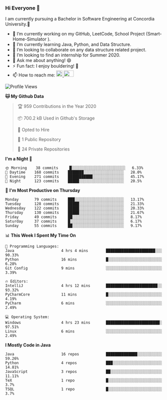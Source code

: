 ### Hi Everyone 👋
I am currently pursuing a Bachelor in Software Engineering at Concordia University.🏫

- 🔭 I’m currently working on my GitHub, LeetCode, School Project (Smart-Home-Simulator ).
- 🌱 I’m currently learning Java, Python, and Data Structure.
- 👯 I’m looking to collaborate on any data structure related project.
- 🤔 I’m looking to find an internship for Summer 2020.
- 💬 Ask me about anything! 😄
- ⚡ Fun fact: I enjoy bouldering! 🧗‍
- 📫 How to reach me: <a href="https://www.linkedin.com/in/siu-tong-ye/" target="_blank"> <img width="20px" width="32" src="https://cdn.jsdelivr.net/npm/simple-icons@v3/icons/linkedin.svg" /> </a> <a href="mailto:SiuTongYe@gmail.com" target="_blank"> <img height="20" width="32" src="https://cdn.jsdelivr.net/npm/simple-icons@v3/icons/gmail.svg" /> </a>

<!--START_SECTION:waka-->
![Profile Views](http://img.shields.io/badge/Profile%20Views-3-blue)

**🐱 My Github Data** 

> 🏆 959 Contributions in the Year 2020
 > 
> 📦 700.2 kB Used in Github's Storage 
 > 
> 💼 Opted to Hire
 > 
> 📜 1 Public Repository 
 > 
> 🔑 24 Private Repositories  
 > 
**I'm a Night 🦉** 

```text
🌞 Morning    38 commits     █░░░░░░░░░░░░░░░░░░░░░░░░   6.33% 
🌆 Daytime    168 commits    ███████░░░░░░░░░░░░░░░░░░   28.0% 
🌃 Evening    271 commits    ███████████░░░░░░░░░░░░░░   45.17% 
🌙 Night      123 commits    █████░░░░░░░░░░░░░░░░░░░░   20.5%

```
📅 **I'm Most Productive on Thursday** 

```text
Monday       79 commits     ███░░░░░░░░░░░░░░░░░░░░░░   13.17% 
Tuesday      128 commits    █████░░░░░░░░░░░░░░░░░░░░   21.33% 
Wednesday    122 commits    █████░░░░░░░░░░░░░░░░░░░░   20.33% 
Thursday     130 commits    █████░░░░░░░░░░░░░░░░░░░░   21.67% 
Friday       49 commits     ██░░░░░░░░░░░░░░░░░░░░░░░   8.17% 
Saturday     37 commits     █░░░░░░░░░░░░░░░░░░░░░░░░   6.17% 
Sunday       55 commits     ██░░░░░░░░░░░░░░░░░░░░░░░   9.17%

```


📊 **This Week I Spent My Time On** 

```text
💬 Programming Languages: 
Java                     4 hrs 4 mins        ██████████████████████░░░   90.33% 
Python                   16 mins             █░░░░░░░░░░░░░░░░░░░░░░░░   6.28% 
Git Config               9 mins              ░░░░░░░░░░░░░░░░░░░░░░░░░   3.39%

🔥 Editors: 
IntelliJ                 4 hrs 12 mins       ███████████████████████░░   93.32% 
PyCharmCore              11 mins             █░░░░░░░░░░░░░░░░░░░░░░░░   4.19% 
PyCharm                  6 mins              ░░░░░░░░░░░░░░░░░░░░░░░░░   2.49%

💻 Operating System: 
Windows                  4 hrs 23 mins       ████████████████████████░   97.51% 
Linux                    6 mins              ░░░░░░░░░░░░░░░░░░░░░░░░░   2.49%

```

**I Mostly Code in Java** 

```text
Java                     16 repos            ██████████████░░░░░░░░░░░   59.26% 
Python                   4 repos             ███░░░░░░░░░░░░░░░░░░░░░░   14.81% 
JavaScript               3 repos             ██░░░░░░░░░░░░░░░░░░░░░░░   11.11% 
TeX                      1 repo              █░░░░░░░░░░░░░░░░░░░░░░░░   3.7% 
TSQL                     1 repo              █░░░░░░░░░░░░░░░░░░░░░░░░   3.7%

```



<!--END_SECTION:waka-->
